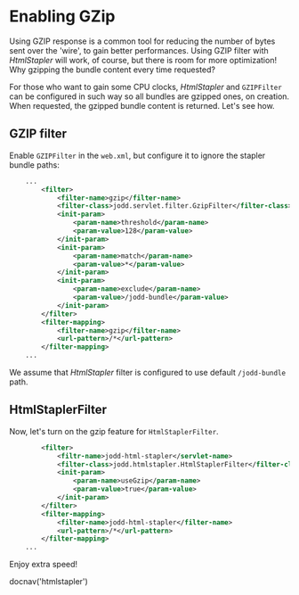 # Enabling GZip

Using GZIP response is a common tool for reducing the number of bytes
sent over the \'wire\', to gain better performances. Using GZIP filter
with *HtmlStapler* will work, of course, but there is room for more
optimization! Why gzipping the bundle content every time requested?

For those who want to gain some CPU clocks, *HtmlStapler* and
`GZIPFilter` can be configured in such way so all bundles are gzipped
ones, on creation. When requested, the gzipped bundle content is
returned. Let's see how.

## GZIP filter

Enable `GZIPFilter` in the `web.xml`, but configure it to ignore the
stapler bundle paths:

~~~~~ xml
    ...
    	<filter>
    		<filter-name>gzip</filter-name>
    		<filter-class>jodd.servlet.filter.GzipFilter</filter-class>
    		<init-param>
    			<param-name>threshold</param-name>
    			<param-value>128</param-value>
    		</init-param>
    		<init-param>
    			<param-name>match</param-name>
    			<param-value>*</param-value>
    		</init-param>
    		<init-param>
    			<param-name>exclude</param-name>
    			<param-value>/jodd-bundle</param-value>
    		</init-param>
    	</filter>
    	<filter-mapping>
    		<filter-name>gzip</filter-name>
    		<url-pattern>/*</url-pattern>
    	</filter-mapping>
    ...
~~~~~

We assume that *HtmlStapler* filter is configured to use default
`/jodd-bundle` path.

## HtmlStaplerFilter

Now, let's turn on the gzip feature for `HtmlStaplerFilter`.

~~~~~ xml
    	<filter>
    		<filtr-name>jodd-html-stapler</servlet-name>
    		<filter-class>jodd.htmlstapler.HtmlStaplerFilter</filter-class>
    		<init-param>
    			<param-name>useGzip</param-name>
    			<param-value>true</param-value>
    		</init-param>
    	</filter>
    	<filter-mapping>
    		<filter-name>jodd-html-stapler</filter-name>
    		<url-pattern>/*</url-pattern>
    	</filter-mapping>
    ...
~~~~~

Enjoy extra speed!

<js>docnav('htmlstapler')</js>